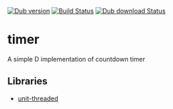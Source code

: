 [![Dub version](https://img.shields.io/dub/v/timer.svg)](https://code.dlang.org/packages/timer)
[![Build Status](https://travis-ci.org/o3o/timer.svg?branch=master)](https://travis-ci.org/o3o/timer)
[![Dub download Status](https://img.shields.io/dub/dt/timer.svg)](https://code.dlang.org/packages/timer)


# timer
A simple D implementation of countdown timer

## Libraries
* [unit-threaded](https://github.com/atilaneves/unit-threaded.git)

